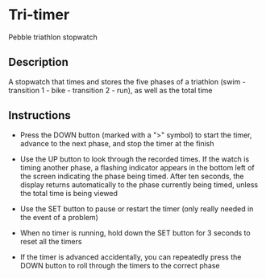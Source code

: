 # Tri-timer
Pebble triathlon stopwatch
## Description
A stopwatch that times and stores the five phases of a triathlon (swim - transition 1 - bike - transition 2 - run), as well as the total time
## Instructions
* Press the DOWN button (marked with a ">" symbol) to start the timer, advance to the next phase, and stop the timer at the finish
* Use the UP button to look through the recorded times. If the watch is timing another phase, a flashing indicator appears in the bottom left of the screen indicating the phase being timed. After ten seconds, the display returns automatically to the phase currently being timed, unless the total time is being viewed
* Use the SET button to pause or restart the timer (only really needed in the event of a problem)
* When no timer is running, hold down the SET button for 3 seconds to reset all the timers


* If the timer is advanced accidentally, you can repeatedly press the DOWN button to roll through the timers  to the correct phase
